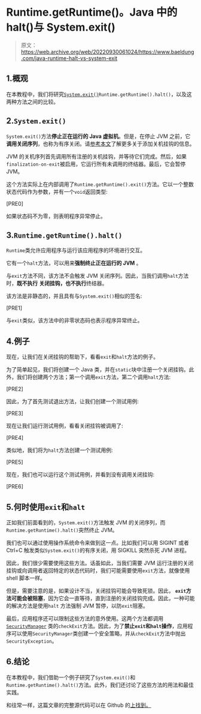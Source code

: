 # Runtime.getRuntime()。Java 中的 halt()与 System.exit()

> 原文：<https://web.archive.org/web/20220930061024/https://www.baeldung.com/java-runtime-halt-vs-system-exit>

## 1.概观

在本教程中，我们将研究[`System.exit()`](/web/20220628051500/https://www.baeldung.com/java-system-exit)`Runtime.getRuntime().halt()`，以及这两种方法之间的比较。

## 2.`System.exit()`

`System.exit()`方法**停止正在运行的 Java 虚拟机**。但是，在停止 JVM 之前，它**调用关闭序列**，也称为有序关闭。请[参考本文](/web/20220628051500/https://www.baeldung.com/adding-shutdown-hooks-for-jvm-applications/)了解更多关于添加关机挂钩的信息。

JVM 的关机序列首先调用所有注册的关机挂钩，并等待它们完成。然后，如果`finalization-on-exit`被启用，它运行所有未调用的终结器。最后，它会暂停 JVM。

这个方法实际上在内部调用了`Runtime.getRuntime().exit()`方法。它以一个整数状态代码作为参数，并有一个`void`返回类型:

[PRE0]

如果状态码不为零，则表明程序异常停止。

## 3.`Runtime.getRuntime().halt()`

`Runtime`类允许应用程序与运行该应用程序的环境进行交互。

它有一个`halt`方法，可以用来**强制终止正在运行的 JVM** 。

与`exit`方法不同，该方法不会触发 JVM 关闭序列。因此，当我们调用`halt`方法时，**既不执行** **关闭挂钩，也不执行**终结器。

该方法是非静态的，并且具有与`System.exit()`相似的签名:

[PRE1]

与`exit`类似，该方法中的非零状态码也表示程序异常终止。

## 4.例子

现在，让我们在关闭挂钩的帮助下，看看`exit`和`halt`方法的例子。

为了简单起见，我们将创建一个 Java 类，并在`static`块中注册一个关闭挂钩。此外，我们将创建两个方法；第一个调用`exit`方法，第二个调用`halt`方法:

[PRE2]

因此，为了首先测试退出方法，让我们创建一个测试用例:

[PRE3]

现在让我们运行测试用例，看看关闭挂钩被调用了:

[PRE4]

类似地，我们将为`halt`方法创建一个测试用例:

[PRE5]

现在，我们也可以运行这个测试用例，并看到没有调用关闭挂钩:

[PRE6]

## 5.何时使用`exit`和`halt`

正如我们前面看到的，`System.exit()`方法触发 JVM 的关闭序列，而`Runtime.getRuntime().halt()`突然终止 JVM。

我们也可以通过使用操作系统命令来做到这一点。比如我们可以用 SIGINT 或者 Ctrl+C 触发类似`System.exit()`的有序关闭，用 SIGKILL 突然杀死 JVM 进程。

因此，我们很少需要使用这些方法。话虽如此，当我们需要 JVM 运行注册的关闭挂钩或向调用者返回特定的状态代码时，我们可能需要使用`exit`方法，就像使用 shell 脚本一样。

但是，需要注意的是，如果设计不当，关闭挂钩可能会导致死锁。因此， **`exit`方法可能会被阻塞**，因为它会一直等待，直到注册的关闭挂钩完成。因此，一种可能的解决方法是使用`halt` 方法强制 JVM 暂停，以防`exit`阻塞。

最后，应用程序还可以限制这些方法的意外使用。这两个方法都调用 [`SecurityManager`](/web/20220628051500/https://www.baeldung.com/java-security-manager) 类的`checkExit`方法。因此，为了**禁止`exit`和`halt`操作**，应用程序可以使用`SecurityManager`类创建一个安全策略，并从`checkExit`方法中抛出`SecurityException`。

## 6.结论

在本教程中，我们借助一个例子研究了`System.exit()`和`Runtime.getRuntime().halt()`方法。此外，我们还讨论了这些方法的用法和最佳实践。

和往常一样，这篇文章的完整源代码可以在 Github 的[上找到。](https://web.archive.org/web/20220628051500/https://github.com/eugenp/tutorials/tree/master/core-java-modules/core-java-jvm)